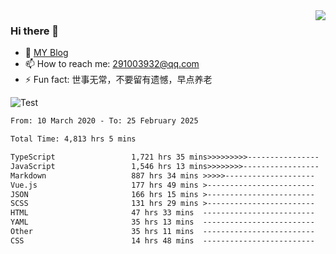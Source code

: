<img align='right' src='https://github-readme-stats.vercel.app/api?username=niaogege&show_icons=true&theme=radical'/>

### Hi there 👋

- 🌱 [MY Blog](https://bythewayer.com/)
- 📫 How to reach me: 291003932@qq.com
- ⚡ Fun fact:  世事无常，不要留有遗憾，早点养老

![Test](https://github-readme-stats.vercel.app/api/top-langs/?username=niaogege&layout=compact)

<!--START_SECTION:waka-->

```txt
From: 10 March 2020 - To: 25 February 2025

Total Time: 4,813 hrs 5 mins

TypeScript                 1,721 hrs 35 mins>>>>>>>>>----------------   35.77 %
JavaScript                 1,546 hrs 13 mins>>>>>>>>-----------------   32.13 %
Markdown                   887 hrs 34 mins >>>>>--------------------   18.44 %
Vue.js                     177 hrs 49 mins >------------------------   03.69 %
JSON                       166 hrs 15 mins >------------------------   03.45 %
SCSS                       131 hrs 29 mins >------------------------   02.73 %
HTML                       47 hrs 33 mins  -------------------------   00.99 %
YAML                       35 hrs 13 mins  -------------------------   00.73 %
Other                      35 hrs 11 mins  -------------------------   00.73 %
CSS                        14 hrs 48 mins  -------------------------   00.31 %
```

<!--END_SECTION:waka-->
